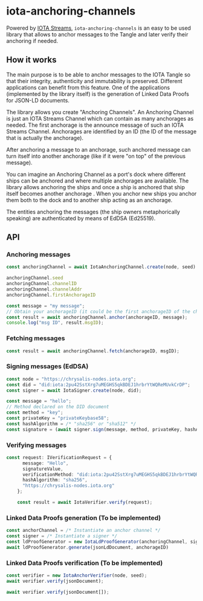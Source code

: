 # iota-anchoring-channels

Powered by [IOTA Streams](https://github.com/iotaledger/streams), `iota-anchoring-channels` is an easy to be used library that allows to anchor messages to the Tangle and later verify their anchoring if needed. 

## How it works

The main purpose is to be able to anchor messages to the IOTA Tangle so that their integrity, authenticity and immutability is preserved. Different applications can benefit from this feature. One of the applications (implemented by the library itself) is the generation of Linked Data Proofs for JSON-LD documents.  

The library allows you create "Anchoring Channels". An Anchoring Channel is just an IOTA Streams Channel which can contain as many anchorages as needed. The first anchorage is the announce message of such an IOTA Streams Channel. Anchorages are identified by an ID (the ID of the message that is actually the anchorage). 

After anchoring a message to an anchorage, such anchored message can turn itself into another anchorage (like if it were "on top" of the previous message). 

You can imagine an Anchoring Channel as a port's dock where different ships can be anchored and where multiple anchorages are available. The library allows anchoring the ships and once a ship is anchored that ship itself becomes another anchorage . When you anchor new ships you anchor them both to the dock and to another ship acting as an anchorage.

The entities anchoring the messages (the ship owners metaphorically speaking) are authenticated by means of EdDSA (Ed25519). 

## API

### Anchoring messages

```ts
const anchoringChannel = await IotaAnchoringChannel.create(node, seed).bind(channelID?);

anchoringChannel.seed
anchoringChannel.channelID
anchoringChannel.channelAddr
anchoringChannel.firstAnchorageID

const message = "my message";
// Obtain your anchorageID (it could be the first anchorageID of the channel)
const result = await anchoringChannel.anchor(anchorageID, message);
console.log("msg ID", result.msgID);
```

### Fetching messages

```ts
const result = await anchoringChannel.fetch(anchorageID, msgID);
``` 

### Signing messages (EdDSA)

```ts
const node = "https://chrysalis-nodes.iota.org";
const did = "did:iota:2pu42SstXrg7uMEGHS5qkBDEJ1hrbrYtWQReMUvkCrDP";
const signer = await IotaSigner.create(node, did);

const message = "hello";
// Method declared on the DID document
const method = "key";
const privateKey = "privateKeybase58";
const hashAlgorithm = /* "sha256" or "sha512" */
const signature = (await signer.sign(message, method, privateKey, hashAlgorithm?)).signatureValue;
```

### Verifying messages

```ts
const request: IVerificationRequest = {
      message: "Hello",
      signatureValue,
      verificationMethod: "did:iota:2pu42SstXrg7uMEGHS5qkBDEJ1hrbrYtWQReMUvkCrDP#key",
      hashAlgorithm: "sha256",
      "https://chrysalis-nodes.iota.org"
    };

    const result = await IotaVerifier.verify(request);
```

### Linked Data Proofs generation (To be implemented)

```ts
const anchorChannel = /* Instantiate an anchor channel */
const signer = /* Instantiate a signer */
const ldProofGenerator = new IotaLdProofGenerator(anchoringChannel, signer)
await ldProofGenerator.generate(jsonLdDocument, anchorageID)
```

### Linked Data Proofs verification (To be implemented)

```ts
const verifier = new IotaAnchorVerifier(node, seed);
await verifier.verify(jsonDocument);

await verifier.verify(jsonDocument[]);
```

